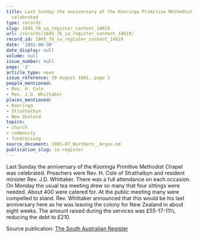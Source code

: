 ```yaml
---
title: Last Sunday the anniversary of the Kooringa Primitive Methodist Chapel was
  celebrated
type: records
slug: 1845_76_sa_register_content_14819
url: /records/1845_76_sa_register_content_14819/
record_id: 1845_76_sa_register_content_14819
date: '1861-08-30'
date_display: null
volume: null
issue_number: null
page: '3'
article_type: news
issue_reference: 30 August 1861, page 3
people_mentioned:
- Rev. H. Cole
- Rev. J.D. Whittaker
places_mentioned:
- Kooringa
- Strathalbyn
- New Zealand
topics:
- church
- community
- fundraising
source_document: 1985-87_Northern__Argus.md
publication_slug: sa-register
---
```


Last Sunday the anniversary of the Kooringa Primitive Methodist Chapel was celebrated.  Preachers were Rev. H. Cole of Strathalbyn and resident minister Rev. J.D. Whittaker.  There was a full attendance on each occasion.  On Monday the usual tea meeting drew so many that four sittings were needed.  About 400 were catered for.  At the public meeting many were compelled to stand.  Rev. Whittaker announced that this would be his last anniversary here as he was leaving the colony for New Zealand in about eight weeks.  The amount raised during the services was £55-17-11½, reducing the debt to £210.

Source publication: [The South Australian Register](/publications/sa-register/)
